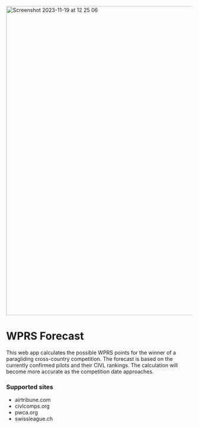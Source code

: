 
<img width="832" alt="Screenshot 2023-11-19 at 12 25 06" src="https://github.com/JEK58/wprs-forecast/assets/35194489/8c7e2865-679b-42b2-b6e9-f9c89a238dff">

# WPRS Forecast

This web app calculates the possible WPRS points for the winner of a paragliding cross-country competition. The forecast is based on the currently confirmed pilots and their CIVL rankings. The calculation will become more accurate as the competition date approaches.

### Supported sites

- airtribune.com
- civlcomps.org
- pwca.org
- swissleague.ch



